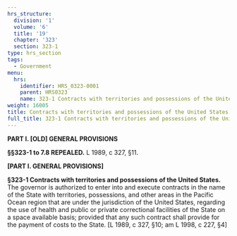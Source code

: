 ```yaml
---
hrs_structure:
  division: '1'
  volume: '6'
  title: '19'
  chapter: '323'
  section: 323-1
type: hrs_section
tags:
  - Government
menu:
  hrs:
    identifier: HRS_0323-0001
    parent: HRS0323
    name: 323-1 Contracts with territories and possessions of the United States
weight: 16005
title: Contracts with territories and possessions of the United States
full_title: 323-1 Contracts with territories and possessions of the United States
---
```

**PART I. [OLD] GENERAL PROVISIONS**

**§§323-1 to 7.8 REPEALED.** L 1989, c 327, §11.

**[PART I. GENERAL PROVISIONS]**

**§323-1 Contracts with territories and possessions of the United States.** The governor is authorized to enter into and execute contracts in the name of the State with territories, possessions, and other areas in the Pacific Ocean region that are under the jurisdiction of the United States, regarding the use of health and public or private correctional facilities of the State on a space available basis; provided that any such contract shall provide for the payment of costs to the State. [L 1989, c 327, §10; am L 1998, c 227, §4]